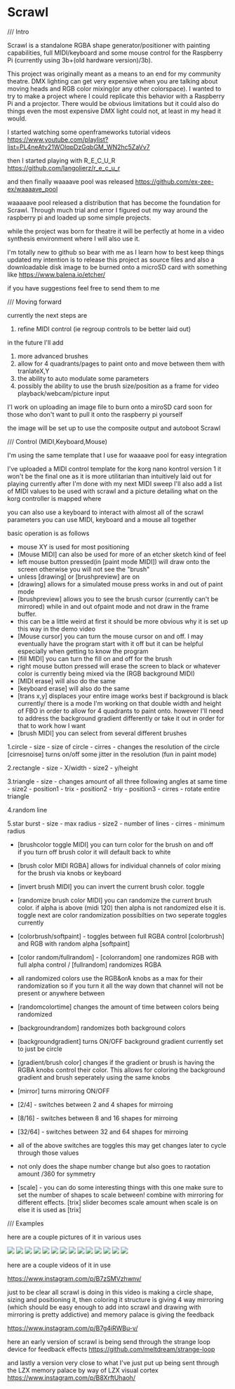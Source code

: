 # Scrawl

/// Intro

Scrawl is a standalone RGBA shape generator/positioner with painting capabilities, full MIDI/keyboard and some mouse control for the Raspberry Pi (currently using 3b+(old hardware version)/3b).

This project was originally meant as a means to an end for my community theatre. DMX lighting can get very expensive when you are talking about moving heads and RGB color mixing(or any other colorspace). I wanted to try to make a project where I could replicate this behavior with a Raspberry Pi and a projector. There would be obvious limitations but it could also do things even the most expensive DMX light could not, at least in my head it would.

I started watching some openframeworks tutorial videos https://www.youtube.com/playlist?list=PL4neAtv21WOlqpDzGqbGM_WN2hc5ZaVv7

then I started playing with R_E_C_U_R https://github.com/langolierz/r_e_c_u_r

and then finally waaaave pool was released https://github.com/ex-zee-ex/waaaave_pool

waaaaave pool released a distribution that has become the foundation for Scrawl. Through much trial and error I figured out my way around the raspberry pi and loaded up some simple projects.

while the project was born for theatre it will be perfectly at home in a video synthesis environment where I will also use it.

I'm totally new to github so bear with me as I learn how to best keep things updated my intention is to release this project as source files and also a downloadable disk image to be burned onto a microSD card with something like https://www.balena.io/etcher/

if you have suggestions feel free to send them to me

/// Moving forward

currently the next steps are
1. refine MIDI control (ie regroup controls to be better laid out)


in the future I'll add

1. more advanced brushes
2. allow for 4 quadrants/pages to paint onto and move between them with tranlateX,Y
3. the ability to auto modulate some parameters
4. possibly the ability to use the brush size/position as a frame for video playback/webcam/picture input

I'l work on uploading an image file to burn onto a miroSD card soon for those who don't want to pull it onto the raspberry pi yourself

the image will be set up to use the composite output and autoboot Scrawl


/// Control (MIDI,Keyboard,Mouse)

I'm using the same template that I use for waaaave pool for easy integration

I've uploaded a MIDI control template for the korg nano kontrol version 1
it won't be the final one as it is more utilitarian than intuitively laid out for playing currently
after I'm done with my next MIDI sweep I'll also add a list of MIDI values to be used with scrawl
and a picture detailing what on the korg controller is mapped where

you can also use a keyboard to interact with almost all of the scrawl parameters
you can use MIDI, keyboard and a mouse all together


basic operation is as follows

  - mouse XY is used for most positioning 
  - [Mouse MIDI] can also be used for more of an etcher sketch kind of feel
  - left mouse button pressed(in [paint mode MIDI]) will draw onto the screen otherwise you will not see the "brush"
  - unless [drawing] or [brushpreview] are on
  - [drawing] allows for a simulated mouse press works in and out of paint mode
  - [brushpreview] allows you to see the brush cursor (currently can't be mirrored) while in and out ofpaint mode and not draw in the frame buffer.
  - this can be a little weird at first it should be more obvious why it is set up this way in the demo video
  - [Mouse cursor] you can turn the mouse cursor on and off. I may eventually have the program start with it off but it can be helpful especially when getting to know the program
  - [fill MIDI] you can turn the fill on and off for the brush
  - right mouse button pressed will erase the screen to black or whatever color is currently being mixed via the (RGB background MIDI)
  - [MIDI erase] will also do the same
  - [keyboard erase] will also do the same
  - [trans x,y] displaces your entire image works best if background is black currently/ there is a mode I'm working on that double width and height of FBO in order to allow for 4 quadrants to paint onto. however I'll need to address the background gradient differently or take it out in order for that to work how I want
  - [brush MIDI] you can select from several different brushes
    
   1.circle
      -  size - size of circle
      -  cirres - changes the resolution of the circle [cirresnoise] turns on/off some jitter in the resolution (fun in paint mode)
    
   2.rectangle
      -  size - X/width
      -  size2 - y/height
     
   3.triangle
      -  size - changes amount of all three following angles at same time
      -  size2 - position1
      -  trix - position2
      -  triy - position3
      -  cirres - rotate entire triangle
     
   4.random line
     
   5.star burst
      -  size - max radius
      -  size2 - number of lines
      -  cirres - minimum radius
  
    
   - [brushcolor toggle MIDI] you can turn color for the brush on and off  
         if you turn off brush color it will default back to white
   - [brush color MIDI RGBA] allows for individual channels of color mixing for the brush via knobs or keyboard
    
  - [invert brush MIDI] you can invert the current brush color. toggle
  - [randomize brush color MIDI] you can randomize the current brush color. if alpha is above (midi 120) then alpha is not randomized else it is. toggle
  next are color randomization possibilties on two seperate toggles currently
  - [colorbrush/softpaint] - toggles between full RGBA control [colorbrush] and RGB with random alpha [softpaint]
  - [color random/fullrandom] - [colorrandom] one randomizes RGB with full alpha control / [fullrandom] randomizes RGBA
  - all randomized colors use the RGB&orA knobs as a max for their randomization so if you turn it all the way down that channel will not be present or anywhere between 
  - [randomcolortime] changes the amount of time between colors being randomized
  - [backgroundrandom] randomizes both background colors
  - [backgroundgradient] turns ON/OFF background gradient currently set to just be circle
  - [gradient/brush color] changes if the gradient or brush is having the RGBA knobs control their color. This allows for coloring the background gradient and brush seperately using the same knobs
  - [mirror] turns mirroring ON/OFF 
  - [2/4] - switches between 2 and 4 shapes for mirroing
  - [8/16] - switches between 8 and 16 shapes for mirroing
  - [32/64] - switches between 32 and 64 shapes for mirroing
  - all of the above switches are toggles this may get changes later to cycle through those values
  - not only does the shape number change but also goes to raotation amount /360 for symmetry
  - [scale] - you can do some interesting things with this one make sure to set the number of shapes to scale between! combine with mirroring for different effects. [trix] slider becomes scale amount when scale is on else it is used as [trix]
  
    
  
  
/// Examples

here are a couple pictures of it in various uses

![](https://i.imgur.com/4pMT7vB.png)
![](https://i.imgur.com/d76o9V5.png)
![](https://i.imgur.com/ktaxpIt.png)
![](https://i.imgur.com/frjxfF0.png)
![](https://i.imgur.com/L0MkPR3.png)
![](https://i.imgur.com/bPZvw5u.png)
![](https://i.imgur.com/hDEZ2oK.png)
![](https://i.imgur.com/dbD3T6P.png)
![](https://i.imgur.com/IVpBQpV.png)
![](https://i.imgur.com/k4utdDs.png)
![](https://i.imgur.com/LxBydcl.png)
![](https://i.imgur.com/mVPjNtP.png)
![](https://i.imgur.com/PRFt8oZ.png)
![](https://i.imgur.com/kBNhmNM.png)


here are a couple videos of it in use 

https://www.instagram.com/p/B7zSMVzhwnv/ 

just to be clear all scrawl is doing in this video is making a circle shape, sizing and positioning it, then coloring it
structure is giving 4 way mirroring (which should be easy enough to add into scrawl and drawing with mirroring is pretty addictive) and memory palace is giving the feedback



https://www.instagram.com/p/B7g4iRWBu-v/

here an early version of scrawl is being send through the strange loop device for feedback effects
https://github.com/meltdream/strange-loop

and lastly a version very close to what I've just put up being sent through the LZX memory palace by way of LZX visual cortex
https://www.instagram.com/p/B8XrftUhaoh/
